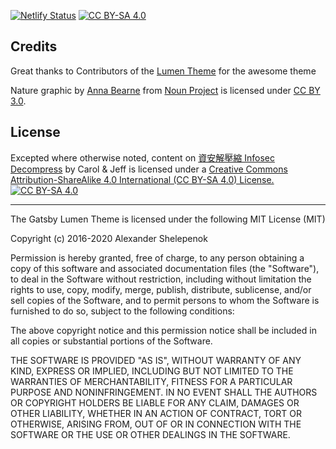 [![Netlify Status](https://api.netlify.com/api/v1/badges/ccc4aad7-66d5-47b7-b676-f9ddadcb529f/deploy-status)](https://app.netlify.com/sites/infosecdecompress/deploys) [![CC BY-SA 4.0][cc-by-sa-shield]][cc-by-sa]

## Credits
Great thanks to Contributors of the [Lumen Theme](https://github.com/alxshelepenok/gatsby-starter-lumen/) for the awesome theme

Nature graphic by [Anna Bearne](https://www.behance.net/annabearne) from [Noun Project](https://thenounproject.com/) is licensed under [CC BY 3.0](https://creativecommons.org/licenses/by/3.0/us/legalcode).

## License
Excepted where otherwise noted, content on [資安解壓縮 Infosec Decompress](https://infosecdecompress.com) by Carol & Jeff is licensed under a <a rel="license" href="https://creativecommons.org/licenses/by-sa/4.0">Creative Commons Attribution-ShareAlike 4.0 International (CC BY-SA 4.0) License. [![CC BY-SA 4.0][cc-by-sa-image]][cc-by-sa]

[cc-by-sa]: http://creativecommons.org/licenses/by-sa/4.0/
[cc-by-sa-image]: https://licensebuttons.net/l/by-sa/4.0/88x31.png
[cc-by-sa-shield]: https://img.shields.io/badge/License-CC%20BY--SA%204.0-lightgrey.svg

- - -

The Gatsby Lumen Theme is licensed under the following MIT License (MIT)

Copyright (c) 2016-2020 Alexander Shelepenok

Permission is hereby granted, free of charge, to any person obtaining a copy
of this software and associated documentation files (the "Software"), to deal
in the Software without restriction, including without limitation the rights
to use, copy, modify, merge, publish, distribute, sublicense, and/or sell
copies of the Software, and to permit persons to whom the Software is
furnished to do so, subject to the following conditions:

The above copyright notice and this permission notice shall be included in all
copies or substantial portions of the Software.

THE SOFTWARE IS PROVIDED "AS IS", WITHOUT WARRANTY OF ANY KIND, EXPRESS OR
IMPLIED, INCLUDING BUT NOT LIMITED TO THE WARRANTIES OF MERCHANTABILITY,
FITNESS FOR A PARTICULAR PURPOSE AND NONINFRINGEMENT. IN NO EVENT SHALL THE
AUTHORS OR COPYRIGHT HOLDERS BE LIABLE FOR ANY CLAIM, DAMAGES OR OTHER
LIABILITY, WHETHER IN AN ACTION OF CONTRACT, TORT OR OTHERWISE, ARISING FROM,
OUT OF OR IN CONNECTION WITH THE SOFTWARE OR THE USE OR OTHER DEALINGS IN THE
SOFTWARE.

